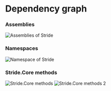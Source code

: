 ﻿# Dependency graph

### Assemblies
 <img src="../media/assemblies_stride.svg" class="card-img-top" alt="Assemblies of Stride">

### Namespaces

 <img src="../media/namespaces_stride.svg" class="card-img-top" alt="Namespace of Stride">

### Stride.Core methods

 <img src="../media/Stride.Core Methods.svg" class="card-img-top" alt="Stride.Core methods">

 <img src="../media/Stride.Core Methods2.svg" class="card-img-top" alt="Stride.Core methods 2">